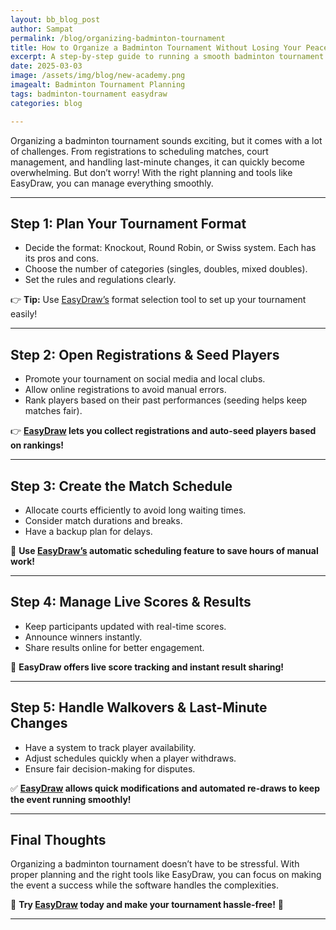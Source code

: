 ```yaml
---
layout: bb_blog_post
author: Sampat
permalink: /blog/organizing-badminton-tournament
title: How to Organize a Badminton Tournament Without Losing Your Peace of Mind
excerpt: A step-by-step guide to running a smooth badminton tournament without stress
date: 2025-03-03
image: /assets/img/blog/new-academy.png
imagealt: Badminton Tournament Planning
tags: badminton-tournament easydraw
categories: blog

---
```



Organizing a badminton tournament sounds exciting, but it comes with a lot of challenges. From registrations to scheduling matches, court management, and handling last-minute changes, it can quickly become overwhelming. But don’t worry! With the right planning and tools like EasyDraw, you can manage everything smoothly.

---

## Step 1: Plan Your Tournament Format
- Decide the format: Knockout, Round Robin, or Swiss system. Each has its pros and cons.
- Choose the number of categories (singles, doubles, mixed doubles).
- Set the rules and regulations clearly.

👉 **Tip:** Use [EasyDraw’s](https://easydraws.azurewebsites.net/) format selection tool to set up your tournament easily!

---

## Step 2: Open Registrations & Seed Players
- Promote your tournament on social media and local clubs.
- Allow online registrations to avoid manual errors.
- Rank players based on their past performances (seeding helps keep matches fair).

👉 **[EasyDraw](https://easydraws.azurewebsites.net/) lets you collect registrations and auto-seed players based on rankings!**

---

## Step 3: Create the Match Schedule
- Allocate courts efficiently to avoid long waiting times.
- Consider match durations and breaks.
- Have a backup plan for delays.

🎯 **Use [EasyDraw’s](https://easydraws.azurewebsites.net/) automatic scheduling feature to save hours of manual work!**

---

## Step 4: Manage Live Scores & Results
- Keep participants updated with real-time scores.
- Announce winners instantly.
- Share results online for better engagement.

📢 **EasyDraw offers live score tracking and instant result sharing!**

---

## Step 5: Handle Walkovers & Last-Minute Changes
- Have a system to track player availability.
- Adjust schedules quickly when a player withdraws.
- Ensure fair decision-making for disputes.

✅ **[EasyDraw](https://easydraws.azurewebsites.net/) allows quick modifications and automated re-draws to keep the event running smoothly!**

---

## Final Thoughts
Organizing a badminton tournament doesn’t have to be stressful. With proper planning and the right tools like EasyDraw, you can focus on making the event a success while the software handles the complexities. 

🏸 **Try [EasyDraw](https://easydraws.azurewebsites.net/) today and make your tournament hassle-free!** 🚀

---



